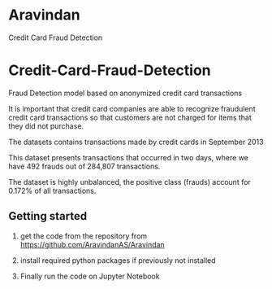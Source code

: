 # Aravindan
 Credit Card Fraud Detection
# Credit-Card-Fraud-Detection

Fraud Detection model based on anonymized credit card transactions

It is important that credit card companies are able to recognize fraudulent credit card transactions so that customers are not charged for items that they did not purchase.

The datasets contains transactions made by credit cards in September 2013 

This dataset presents transactions that occurred in two days, where we have 492 frauds out of 284,807 transactions. 

The dataset is highly unbalanced, the positive class (frauds) account for 0.172% of all transactions.

## Getting started

1. get the code from the repository from https://github.com/AravindanAS/Aravindan

2. install required python packages if previously not installed

3. Finally run the code on Jupyter Notebook 